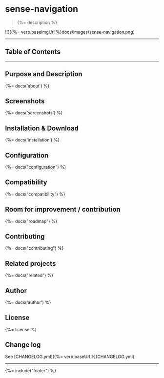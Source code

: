 # sense-navigation
> {%= description %}

![]({%= verb.baseImgUrl %}docs/images/sense-navigation.png)

---
## Table of Contents
<!-- toc -->

---

## Purpose and Description
{%= docs('about') %}

## Screenshots
{%= docs('screenshots') %}


## Installation & Download
{%= docs('installation') %}

## Configuration
{%= docs("configuration") %}

## Compatibility
{%= docs("compatibility") %}

## Room for improvement / contribution
{%= docs("roadmap") %}

## Contributing
{%= docs("contributing") %}

## Related projects
{%= docs("related") %}

## Author
{%= docs('author') %}

## License
{%= license %}

## Change log
See [CHANGELOG.yml]({%= verb.baseUrl %}CHANGELOG.yml)  

***

{%= include("footer") %}
